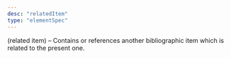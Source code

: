 ```yaml
---
desc: "relatedItem"
type: "elementSpec"
---
```


(related item) – Contains or references another bibliographic item which is related
to
the present one.